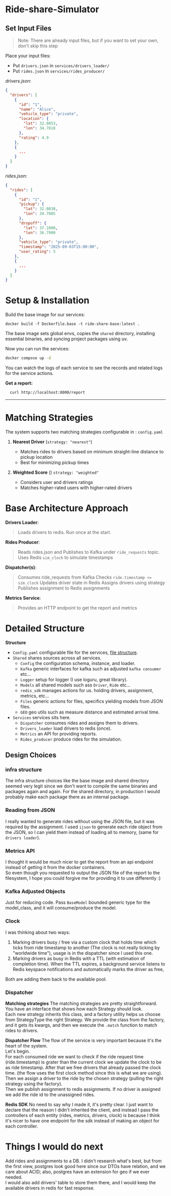 # Ride-share-Simulator

## Set Input Files

> Note: There are already input files, but if you want to set your own, don't skip this step

Place your input files:

- Put `drivers.json` in `services/drivers_loader/`
- Put `rides.json` in `services/rides_producer/`

_drivers.json_:

```json
{
  "drivers": [
    {
      "id": "1",
      "name": "Alice",
      "vehicle_type": "private",
      "location": {
        "lat": 32.0853,
        "lon": 34.7818
      },
      "rating": 4.9
    },
    {
      ...
    }
  ]
}
```

_rides.json_:

```json
{
  "rides": [
    {
      "id": "1",
      "pickup": {
        "lat": 32.0830,
        "lon": 34.7805
      },
      "dropoff": {
        "lat": 37.1000,
        "lon": 36.7900
      },
      "vehicle_type": "private",
      "timestamp": "2025-09-03T15:00:00",
      "user_rating": 5
    },
    {
      ...
    }
  ]
}
```

# Setup & Installation

Build the base image for our services:

````shell
docker build -f Dockerfile.base -t ride-share-base:latest .
````

The base image sets global envs, copies the `shared` directory, installing essential binaries, and syncing project
packages using uv.

Now you can run the services:

```bash
docker compose up -d
```

You can watch the logs of each service to see the records and related logs for the service actions.

**Get a report:**

```bash
  curl http://localhost:8000/report
```

----

# Matching Strategies

The system supports two matching strategies configurable in : `config.yaml`

1. **Nearest Driver** (`strategy: "nearest"`)
    - Matches rides to drivers based on minimum straight-line distance to pickup location
    - Best for minimizing pickup times

2. **Weighted Score** () `strategy: "weighted"`
    - Considers user and drivers ratings
    - Matches higher-rated users with higher-rated drivers

# Base Architecture Approach

**Drivers Loader**:
> Loads drivers to redis. Run once at the start.

**Rides Producer**:
> Reads rides.json and Publishes to Kafka under `ride_requests` topic.  
> Uses Redis `sim_clock` to simulate timestamps

**Dispatcher(s)**:
> Consumes ride_requests from Kafka
> Checks `ride.timestamp <= sim_clock`
> Updates driver state in Redis
> Assigns drivers using strategy
> Publishes assignment to Redis assignments

**Metrics Service**:
> Provides an HTTP endpoint to get the report and metrics

# Detailed Structure

**Structure**

- `Config.yaml` configurable file for the services, [file structure](shared/config/config.py).
- `Shared` shares sources across all services.
    - `Config` the configuration schema, instance, and loader.
    - `Kafka` generic interfaces for kafka such as adjusted `kafka consumer` etc...
    - `Logger` setup for logger (I use loguru, great library).
    - `Models` all shared models such ass `Driver`, `Ride` etc...
    - `redis_sdk` manages actions for us. holding drivers, assignment, metrics, etc...
    - `Files` generic actions for files, specifics yielding models from JSON files.
    - `GEO` geo utils such as measure distance and estimated arrival time.
- `Services` services sits here.
    - `Dispatcher` consumes rides and assigns them to drivers.
    - `Drivers_loader` load drivers to redis (once).
    - `Metrics` an API for providing reports.
    - `Rides_producer` produce rides for the simulation.

## Design Choices

### infra structure

The infra structure choices like the base image and shared directory seemed very legit since we don't want to compile
the same binaries and packages again and again. For the shared directory, in production I would probably make each
package there as an internal package.

### Reading from JSON

I really wanted to generate rides without using the JSON file, but it was required by the assignment.
I used `ijson` to generate each ride object from the JSON, so I can yield them instead of loading all to memory, (same
for `drivers loader`).

### Metrics API

I thought it would be much nicer to get the report from an api endpoint instead of getting it from the docker
containers.  
So even though you requested to output the JSON file of the report to the filesystem, I hope you could forgive me for
providing it to use differently :)

### Kafka Adjusted Objects

Just for reducing code. Pass `BaseModel` bounded generic type for the model_class, and it will consume/produce the
model.

### Clock

I was thinking about two ways:

1. Marking drivers busy / free via a custom clock that holds time which ticks from ride timestamp to another (The clock
   is not really ticking by "worldwide time"), usage is in the dispatcher since I used this one.
2. Marking drivers as busy in Redis with a TTL (with estimation of completion time). When the TTL expires, a background
   service listens to Redis keyspace notifications and automatically marks the driver as free,

Both are adding them back to the available pool.

### Dispatcher

**Matching strategies**
The matching strategies are pretty straightforward. You have an interface that shows how each Strategy should look.  
Each new strategy inherits this class, and a factory utility helps us choose from StrategyType the right Strategy.
We provide the class from the factory, and it gets its kwargs, and then we execute the `.match` function to match rides
to drivers.

**Dispatcher Flow**
The flow of the service is very important because it's the heart of the system.  
Let's begin.  
For each consumed ride we want to check if the ride request time (ride.timestamp) is grater than the current clock we
update the clock to be as ride timestamp. After that we free drivers that already passed the clock time. (the flow uses
the first clock method since this is what we are using).  
Then we assign a driver to the ride by the chosen strategy (pulling the right strategy using the factory).  
Then we publish assignment to redis assignments. If no driver is assigned we add the ride id to the unassigned rides.

**Redis SDK**
No need to say why I made it, it's pretty clear. I just want to declare that the reason I didn't inherited the client,
and instead I pass the controllers of each entity (rides, metrics, drivers, clock) is because I think it's nicer to have
one endpoint for the sdk instead of making an object for each controller.

# Things I would do next

Add rides and assignments to a DB. I didn't research what's best, but from the first view, postgres look good here
since our DTOs have relation, and we care about ACID; also, postgres have an extension for geo if we ever needed.  
I would also add drivers' table to store them there, and I would keep the available drivers in redis for fast response.
